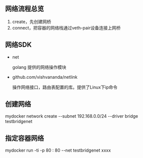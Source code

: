 ## 网络流程总览

1. create，先创建网桥
2. connect，把容器的网络栈通过veth-pair设备连接上网桥

## 网络SDK

- net

  golang 提供的网络操作模块

- github.com/vishvananda/netlink

  操作网络接口，路由表配置的库。提供了Linux下ip命令

## 创建网络

mydocker network create --subnet 192.168.0.0/24 --driver bridge testbridgenet

## 指定容器网络

mydocker run -ti -p 80 : 80 --net testbridgenet xxxx